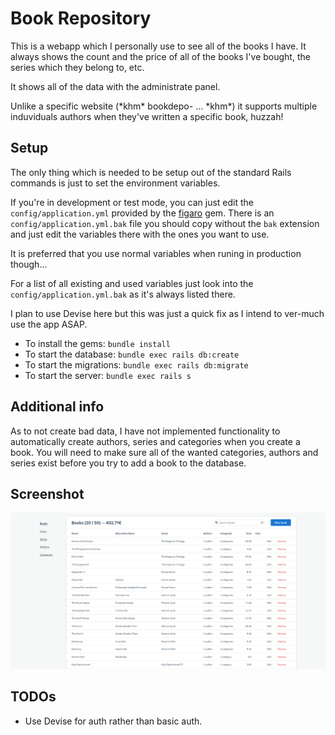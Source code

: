 # Book Repository

This is a webapp which I personally use to see all of the books I have. It always shows the count and the price of all of the books I've bought, the series which they belong to, etc.

It shows all of the data with the administrate panel.

Unlike a specific website (\*khm\* bookdepo- ... \*khm\*) it supports multiple induviduals authors when they've written a specific book, huzzah!

## Setup

The only thing which is needed to be setup out of the standard Rails commands is just to set the environment variables.

If you're in development or test mode, you can just edit the `config/application.yml` provided by the [figaro](https://github.com/laserlemon/figaro) gem. There is an `config/application.yml.bak` file you should copy without the `bak` extension and just edit the variables there with the ones you want to use.

It is preferred that you use normal variables when runing in production though...

For a list of all existing and used variables just look into the `config/application.yml.bak` as it's always listed there.

I plan to use Devise here but this was just a quick fix as I intend to ver-much use the app ASAP.

* To install the gems: `bundle install`
* To start the database: `bundle exec rails db:create`
* To start the migrations: `bundle exec rails db:migrate`
* To start the server: `bundle exec rails s`

## Additional info

As to not create bad data, I have not implemented functionality to automatically create authors, series and categories when you create a book. You will need to make sure all of the wanted categories, authors and series exist before you try to add a book to the database.

## Screenshot

![Books page](https://raw.githubusercontent.com/zastrixarundell/bookrepository/main/github_assets/screenshot.png)

## TODOs

* Use Devise for auth rather than basic auth.
